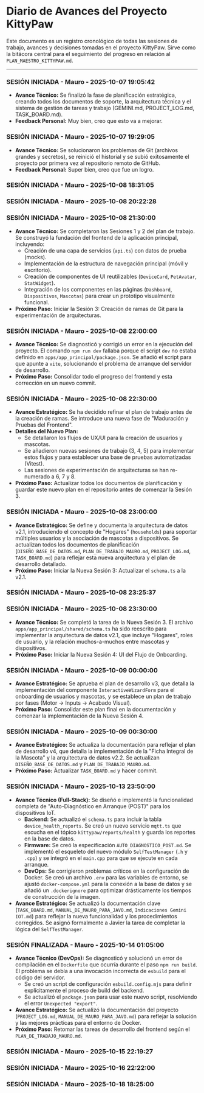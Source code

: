 # Diario de Avances del Proyecto KittyPaw

Este documento es un registro cronológico de todas las sesiones de trabajo, avances y decisiones tomadas en el proyecto KittyPaw. Sirve como la bitácora central para el seguimiento del progreso en relación al `PLAN_MAESTRO_KITTYPAW.md`.

---

### SESIÓN INICIADA - Mauro - 2025-10-07 19:05:42
- **Avance Técnico:** Se finalizó la fase de planificación estratégica, creando todos los documentos de soporte, la arquitectura técnica y el sistema de gestión de tareas y trabajo (GEMINI.md, PROJECT_LOG.md, TASK_BOARD.md).
- **Feedback Personal:** Muy bien, creo que esto va a mejorar.

### SESIÓN INICIADA - Mauro - 2025-10-07 19:29:05
- **Avance Técnico:** Se solucionaron los problemas de Git (archivos grandes y secretos), se reinició el historial y se subió exitosamente el proyecto por primera vez al repositorio remoto de GitHub.
- **Feedback Personal:** Super bien, creo que fue un logro.

### SESIÓN INICIADA - Mauro - 2025-10-08 18:31:05

### SESIÓN INICIADA - Mauro - 2025-10-08 20:22:28

### SESIÓN INICIADA - Mauro - 2025-10-08 21:30:00
- **Avance Técnico:** Se completaron las Sesiones 1 y 2 del plan de trabajo. Se construyó la fundación del frontend de la aplicación principal, incluyendo:
    - Creación de una capa de servicios (`api.ts`) con datos de prueba (mocks).
    - Implementación de la estructura de navegación principal (móvil y escritorio).
    - Creación de componentes de UI reutilizables (`DeviceCard`, `PetAvatar`, `StatWidget`).
    - Integración de los componentes en las páginas (`Dashboard`, `Dispositivos`, `Mascotas`) para crear un prototipo visualmente funcional.
- **Próximo Paso:** Iniciar la Sesión 3: Creación de ramas de Git para la experimentación de arquitecturas.

### SESIÓN INICIADA - Mauro - 2025-10-08 22:00:00
- **Avance Técnico:** Se diagnosticó y corrigió un error en la ejecución del proyecto. El comando `npm run dev` fallaba porque el script `dev` no estaba definido en `apps/app_principal/package.json`. Se añadió el script para que apunte a `vite`, solucionando el problema de arranque del servidor de desarrollo.
- **Próximo Paso:** Consolidar todo el progreso del frontend y esta corrección en un nuevo commit.

### SESIÓN INICIADA - Mauro - 2025-10-08 22:30:00
- **Avance Estratégico:** Se ha decidido refinar el plan de trabajo antes de la creación de ramas. Se introduce una nueva fase de "Maduración y Pruebas del Frontend".
- **Detalles del Nuevo Plan:**
    - Se detallaron los flujos de UX/UI para la creación de usuarios y mascotas.
    - Se añadieron nuevas sesiones de trabajo (3, 4, 5) para implementar estos flujos y para establecer una base de pruebas automatizadas (Vitest).
    - Las sesiones de experimentación de arquitecturas se han re-numerado a 6, 7 y 8.
- **Próximo Paso:** Actualizar todos los documentos de planificación y guardar este nuevo plan en el repositorio antes de comenzar la Sesión 3.

### SESIÓN INICIADA - Mauro - 2025-10-08 23:00:00
- **Avance Estratégico:** Se define y documenta la arquitectura de datos v2.1, introduciendo el concepto de "Hogares" (`households`) para soportar múltiples usuarios y la asociación de mascotas a dispositivos. Se actualizan todos los documentos de planificación (`DISEÑO_BASE_DE_DATOS.md`, `PLAN_DE_TRABAJO_MAURO.md`, `PROJECT_LOG.md`, `TASK_BOARD.md`) para reflejar esta nueva arquitectura y el plan de desarrollo detallado.
- **Próximo Paso:** Iniciar la Nueva Sesión 3: Actualizar el `schema.ts` a la v2.1.

### SESIÓN INICIADA - Mauro - 2025-10-08 23:25:37

### SESIÓN INICIADA - Mauro - 2025-10-08 23:30:00
- **Avance Técnico:** Se completó la tarea de la Nueva Sesión 3. El archivo `apps/app_principal/shared/schema.ts` ha sido reescrito para implementar la arquitectura de datos v2.1, que incluye "Hogares", roles de usuario, y la relación muchos-a-muchos entre mascotas y dispositivos.
- **Próximo Paso:** Iniciar la Nueva Sesión 4: UI del Flujo de Onboarding.

### SESIÓN INICIADA - Mauro - 2025-10-09 00:00:00
- **Avance Estratégico:** Se aprueba el plan de desarrollo v3, que detalla la implementación del componente `InteractiveWizardForm` para el onboarding de usuarios y mascotas, y se establece un plan de trabajo por fases (Motor -> Inputs -> Acabado Visual).
- **Próximo Paso:** Consolidar este plan final en la documentación y comenzar la implementación de la Nueva Sesión 4.

### SESIÓN INICIADA - Mauro - 2025-10-09 00:30:00
- **Avance Estratégico:** Se actualiza la documentación para reflejar el plan de desarrollo v4, que detalla la implementación de la "Ficha Integral de la Mascota" y la arquitectura de datos v2.2. Se actualizan `DISEÑO_BASE_DE_DATOS.md` y `PLAN_DE_TRABAJO_MAURO.md`.
- **Próximo Paso:** Actualizar `TASK_BOARD.md` y hacer commit.

### SESIÓN INICIADA - Mauro - 2025-10-13 23:50:00
- **Avance Técnico (Full-Stack):** Se diseñó e implementó la funcionalidad completa de "Auto-Diagnóstico en Arranque (POST)" para los dispositivos IoT.
    - **Backend:** Se actualizó el `schema.ts` para incluir la tabla `device_health_reports`. Se creó un nuevo servicio `mqtt.ts` que escucha en el tópico `kittypaw/reports/health` y guarda los reportes en la base de datos.
    - **Firmware:** Se creó la especificación `AUTO_DIAGNOSTICO_POST.md`. Se implementó el esqueleto del nuevo módulo `SelfTestManager` (`.h` y `.cpp`) y se integró en el `main.cpp` para que se ejecute en cada arranque.
    - **DevOps:** Se corrigieron problemas críticos en la configuración de Docker. Se creó un archivo `.env` para las variables de entorno, se ajustó `docker-compose.yml` para la conexión a la base de datos y se añadió un `.dockerignore` para optimizar drásticamente los tiempos de construcción de la imagen.
- **Avance Estratégico:** Se actualizó la documentación clave (`TASK_BOARD.md`, `MANUAL_DE_MAURO_PARA_JAVO.md`, `Indicaciones Gemini IOT.md`) para reflejar la nueva funcionalidad y los procedimientos corregidos. Se asignó formalmente a Javier la tarea de completar la lógica del `SelfTestManager`.

### SESIÓN FINALIZADA - Mauro - 2025-10-14 01:05:00
- **Avance Técnico (DevOps):** Se diagnosticó y solucionó un error de compilación en el `Dockerfile` que ocurría durante el paso `npm run build`. El problema se debía a una invocación incorrecta de `esbuild` para el código del servidor.
    - Se creó un script de configuración `esbuild.config.mjs` para definir explícitamente el proceso de build del backend.
    - Se actualizó el `package.json` para usar este nuevo script, resolviendo el error `Unexpected "export"`.
- **Avance Estratégico:** Se actualizó la documentación del proyecto (`PROJECT_LOG.md`, `MANUAL_DE_MAURO_PARA_JAVO.md`) para reflejar la solución y las mejores prácticas para el entorno de Docker.
- **Próximo Paso:** Retomar las tareas de desarrollo del frontend según el `PLAN_DE_TRABAJO_MAURO.md`.
### SESIÓN INICIADA - Mauro - 2025-10-15 22:19:27

### SESIÓN INICIADA - Mauro - 2025-10-16 22:22:00

### SESIÓN INICIADA - Mauro - 2025-10-18 18:25:00
